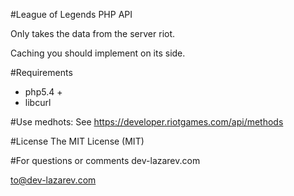 #League of Legends PHP API

Only takes the data from the server riot.

Caching you should implement on its side.

#Requirements

 - php5.4 + 
 - libcurl

#Use medhots:
See https://developer.riotgames.com/api/methods

#License
The MIT License (MIT)

#For questions or comments
dev-lazarev.com

to@dev-lazarev.com